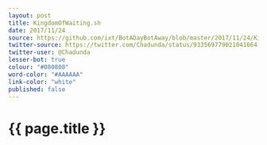 ```yaml
---
layout: post
title: KingdomOfWaiting.sh
date: 2017/11/24
source: https://github.com/ixt/BotADayBotAway/blob/master/2017/11/24/KingdomOfWaiting.sh
twitter-source: https://twitter.com/Chadunda/status/933569779021041664
twitter-user: @Chadunda
lesser-bot: true
colour: "#080808"
word-color: "#AAAAAA"
link-color: "white"
published: false
---
```

# {{ page.title }} 
